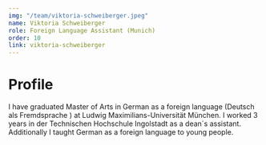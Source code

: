 ```yaml
---
img: "/team/viktoria-schweiberger.jpeg"
name: Viktoria Schweiberger
role: Foreign Language Assistant (Munich)
order: 10
link: viktoria-schweiberger
---
```


# Profile
I have graduated Master of Arts in German as a foreign language (Deutsch als Fremdsprache ) at Ludwig Maximilians-Universität München. I worked 3 years in der Technischen Hochschule Ingolstadt as a dean´s assistant. Additionally I taught German as a foreign language to young people.
